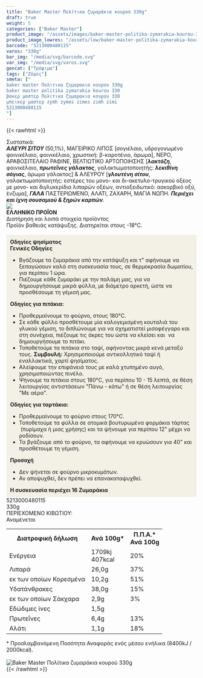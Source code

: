 ```yaml
---
title: "Baker Master Πολίτικα ζυμαράκια κουρού 330g"
draft: true
weight: 5
categories: ["Baker Master"]
product_image: "/assets/images/baker-master-politika-zymarakia-kourou-330g.jpg"
product_image_lowres: "/assets/low/baker-master-politika-zymarakia-kourou-330g.jpg"
barcode: "5213000480115"
varos: "330g"
bar_img: "/media/svg/barcode.svg"
var_img: "/media/svg/varos.svg"
gencat: ["Τρόφιμα"]
tags: ["Ζύμες"]
smeta: ["
baker master Πολιτικα ζυμαρακια κουρου 330g
baker master politika zymarakia kourou 330
βακερ μαστερ Πολιτικα ζυμαρακια κουρου 330
μπεικερ μαστερ zymh zymes zimes zimh zimi
5213000480115
"]
---
```

{{< rawhtml >}}

<div class="sload16"><div class="product"><div id="sistatika">Συστατικά:</div><div class="alltext"><strong><em>ΑΛΕΥΡΙ ΣΙΤΟΥ </em></strong>(50,1%), ΜΑΓΕΙΡΙΚΟ ΛΙΠΟΣ [σογιέλαιο, υδρογονωμένο φοινικέλαιο, φοινικέλαιο, χρωστική: β-καροτένιο, άρωμα], ΝΕΡΟ, ΑΡΑΒΟΣΙΤΕΛΑΙΟ ΡΑΦΙΝΕ, ΒΕΛΤΙΩΤΙΚΟ ΑΡΤΟΠΟΙΗΣΗΣ [<strong><em>λακτόζη</em></strong>, φοινικέλαιο, <strong><em>πρωτεΐνες γάλακτος</em></strong>, γαλακτωματοποιητής: <strong><em>λεκιθίνη σόγιας</em></strong>, άρωμα γάλακτος] &amp; ΑΛΕΥΡΟΥ [<strong><em>γλουτένη σίτου</em></strong>, γαλακτωματοποιητής: εστέρες του μονο- και δι-ακετυλο-τρυγικού οξέος με μονο- και διγλυκερίδια λιπαρών οξέων, αντιοξειδωτικό: ασκορβικό οξύ, ένζυμα], <strong><em>ΓΑΛΑ </em></strong>ΠΑΣΤΕΡΙΩΜΕΝΟ, ΑΛΑΤΙ, ΖΑΧΑΡΗ, ΜΑΓΙΑ ΝΩΠΗ. <strong><em>Περιέχει και ίχνη σουσαμιού &amp; ξηρών καρπών</em></strong>.</div><div id="flag"><div id="flagimage" style="margin:0"><img src="/media/icons/gr.svg"></div><span id="flagtext"><b>ΕΛΛΗΝΙΚΟ ΠΡΟΪΟΝ</b></span></div><div id="loipa">Διατήρηση και λοιπά στοιχεία προϊόντος</div><div class="alltext">Προϊόν βαθειάς κατάψυξης. Διατηρείται στους -18°C.<br><br><div style="background:#f3f1e6;padding:10px;margin:0px"><strong>Οδηγίες ψησίματος</strong><br><strong>Γενικές Οδηγίες</strong><br><ul><li>Βγάζουμε τα ζυμαράκια από την κατάψυξη και τ" αφήνουμε να ξεπαγώσουν καλά στη συσκευασία τους, σε θερμοκρασία δωματίου, για περίπου 1 ώρα.</li><li>Πιέζουμε κάθε ζυμαράκι με την παλάμη μας, για να δημιουργήσουμε μικρά φύλλα, με διάμετρο αρκετή, ώστε να προσθέσουμε τη γέμισή μας.</li></ul><strong>Οδηγίες για πιτάκια:</strong><br><ul><li>Προθερμαίνουμε το φούρνο, στους 180°C.</li><li>Σε κάθε φύλλο προσθέτουμε μία καλογεμισμένη κουταλιά του γλυκού γέμιση, το διπλώνουμε για να σχηματιστεί μισοφέγγαρο και στη συνέχεια, πιέζουμε τις άκρες του ώστε να κλείσει και &nbsp;να δημιουργήσουμε το πιτάκι.</li><li>Τοποθετούμε τα πιτάκια στο ταψί, αφήνοντας μικρά κενά μεταξύ τους. <b>Συμβουλή:</b> Χρησιμοποιούμε αντικολλητικό ταψί ή εναλλακτικά, χαρτί ψησίματος.</li><li>Αλείφουμε την επιφάνειά τους με καλά χτυπημένο αυγό, χρησιμοποιώντας πινέλο.</li><li>Ψήνουμε τα πιτάκια στους 180°C, για περίπου 10 - 15 λεπτά, σε θέση λειτουργίας αντιστάσεων "Πάνω - κάτω" ή σε θέση λειτουργίας "Με αέρα".</li></ul><strong>Οδηγίες για ταρτάκια:</strong><br><ul><li>Προθερμαίνουμε το φούρνο στους 170°C.</li><li>Τοποθετούμε τα φύλλα σε ατομικά βουτυρωμένα φορμάκια τάρτας &nbsp;(πυρίμαχα ή μιας χρήσης) και τα ψήνουμε για περίπου 12" μέχρι να ροδίσουν.</li><li>Τα βγάζουμε από το φούρνο, τα αφήνουμε να κρυώσουν για 40" και προσθέτουμε τη γέμιση.</li></ul><strong>Προσοχή</strong><br><ul><li>Δεν ψήνεται σε φούρνο μικροκυμάτων.</li><li>Αν αποψυχθεί, δεν πρέπει να επανακαταψυχθεί.</li></ul><b>Η συσκευασία περιέχει 16 Ζυμαράκια</b></div></div><div id="barcode"><div id="barimage1"></div><span id="bartext">5213000480115</span></div><div id="varos"><div id="varosimage1"></div><span id="varostext">330g</span></div><div id="kivotio">ΠΕΡΙΕΧΟΜΕΝΟ ΚΙΒΩΤΙΟΥ:<br>Αναμένεται</div><table id="diatable"><tbody><tr><th>Διατροφική δήλωση</th><th>Ανά 100g*</th><th>Π.Π.Α.*<br>Ανά 100g</th></tr><tr><td class="texr2">Ενέργεια</td><td class="texr">1709kj<br>407kcal</td><td class="texr">20%</td></tr><tr><td class="texr2">Λιπαρά</td><td class="texr">26,0g</td><td class="texr">37%</td></tr><tr><td class="gray">εκ των οποίων Κορεσµένα</td><td class="gray2">10,2g</td><td class="gray2">51%</td></tr><tr><td class="texr2">Yδατάνθρακες</td><td class="texr">38,0g</td><td class="texr">15%</td></tr><tr><td class="gray">εκ των οποίων Σάκχαρα</td><td class="gray2">2,9g</td><td class="gray2">3%</td></tr><tr><td class="texr2">Εδώδιμες ίνες</td><td class="texr">1,5g</td><td class="texr"></td></tr><tr><td class="texr2">Πρωτεΐνες</td><td class="texr">6,4g</td><td class="texr">13%</td></tr><tr><td class="texr2">Αλάτι</td><td class="texr">1,1g</td><td class="texr">18%</td></tr></tbody></table><div class="alltext">* Προσλαμβανόμενη Ποσότητα Αναφοράς ενός μέσου ενήλικα (8400kJ / 2000kcal).</div><br><div class="pimg"><img alt="Baker Master Πολίτικα ζυμαράκια κουρού 330g" title="Baker Master Πολίτικα ζυμαράκια κουρού 330g" src="/assets/images/baker-master-politika-zymarakia-kourou-330g.jpg"></div></div></div>
{{< /rawhtml >}}


